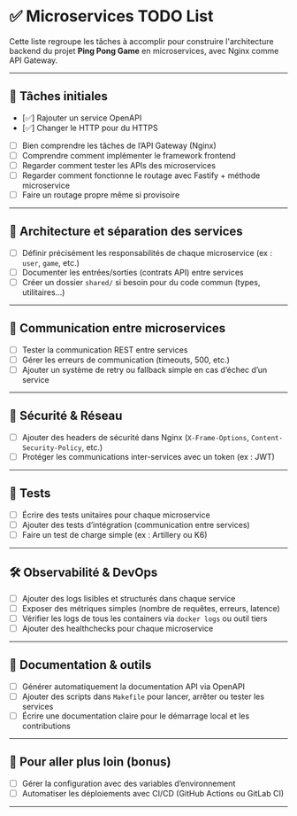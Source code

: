 # ✅ Microservices TODO List

Cette liste regroupe les tâches à accomplir pour construire l'architecture backend du projet **Ping Pong Game** en microservices, avec Nginx comme API Gateway.

---

## 📌 Tâches initiales

- [✅] Rajouter un service OpenAPI  
- [✅] Changer le HTTP pour du HTTPS  
- [ ] Bien comprendre les tâches de l’API Gateway (Nginx)  
- [ ] Comprendre comment implémenter le framework frontend  
- [ ] Regarder comment tester les APIs des microservices  
- [ ] Regarder comment fonctionne le routage avec Fastify + méthode microservice  
- [ ] Faire un routage propre même si provisoire  

---

## 🧱 Architecture et séparation des services

- [ ] Définir précisément les responsabilités de chaque microservice (ex : `user`, `game`, etc.)
- [ ] Documenter les entrées/sorties (contrats API) entre services
- [ ] Créer un dossier `shared/` si besoin pour du code commun (types, utilitaires...)

---

## 🔁 Communication entre microservices

- [ ] Tester la communication REST entre services
- [ ] Gérer les erreurs de communication (timeouts, 500, etc.)
- [ ] Ajouter un système de retry ou fallback simple en cas d’échec d’un service

---

## 🔐 Sécurité & Réseau

- [ ] Ajouter des headers de sécurité dans Nginx (`X-Frame-Options`, `Content-Security-Policy`, etc.)
- [ ] Protéger les communications inter-services avec un token (ex : JWT)

---

## 🧪 Tests

- [ ] Écrire des tests unitaires pour chaque microservice
- [ ] Ajouter des tests d’intégration (communication entre services)
- [ ] Faire un test de charge simple (ex : Artillery ou K6)

---

## 🛠️ Observabilité & DevOps

- [ ] Ajouter des logs lisibles et structurés dans chaque service
- [ ] Exposer des métriques simples (nombre de requêtes, erreurs, latence)
- [ ] Vérifier les logs de tous les containers via `docker logs` ou outil tiers
- [ ] Ajouter des healthchecks pour chaque microservice

---

## 📝 Documentation & outils

- [ ] Générer automatiquement la documentation API via OpenAPI
- [ ] Ajouter des scripts dans `Makefile` pour lancer, arrêter ou tester les services
- [ ] Écrire une documentation claire pour le démarrage local et les contributions

---

## 🌱 Pour aller plus loin (bonus)

- [ ] Gérer la configuration avec des variables d’environnement
- [ ] Automatiser les déploiements avec CI/CD (GitHub Actions ou GitLab CI)

---
